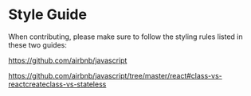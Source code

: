 # Style Guide

When contributing, please make sure to follow the styling rules listed in these two guides:

https://github.com/airbnb/javascript  
  
https://github.com/airbnb/javascript/tree/master/react#class-vs-reactcreateclass-vs-stateless
